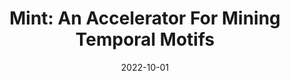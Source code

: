 ---
title: "Mint: An Accelerator For Mining Temporal Motifs"
collection: publications
permalink: /publication/2022-10-Mint
date: 2022-10-01
venue: 'MICRO 2022'
paperurl: 'https://ieeexplore.ieee.org/document/9923899'
---